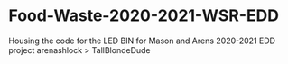 # Food-Waste-2020-2021-WSR-EDD
Housing the code for the LED BIN for Mason and Arens 2020-2021 EDD project
arenashlock > TallBlondeDude
